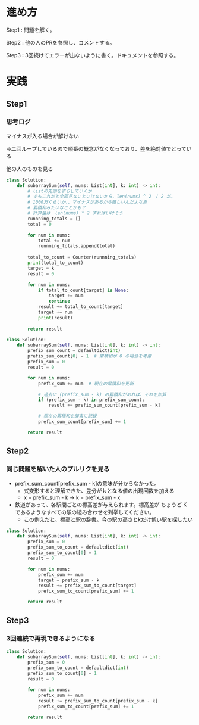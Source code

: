 # 進め方

Step1 : 問題を解く。

Step2 : 他の人のPRを参照し、コメントする。

Step3 : 3回続けてエラーが出ないように書く。ドキュメントを参照する。

# 実践

## Step1

### 思考ログ

マイナスが入る場合が解けない

→二回ループしているので順番の概念がなくなっており、差を絶対値でとっている

他の人のものを見る

```python
class Solution:
    def subarraySum(self, nums: List[int], k: int) -> int:
        # listの先頭をずらしていくか
        # でもこれだと全部見ないといけないから、len(nums) ^ 2　/ 2 だ。
        # 1000万くらいか、、マイナスがあるから難しいんだよなあ
        # 累積和みたいなことかも？
        # 計算量は　len(nums) * 2 すればいけそう
        runnning_totals = []
        total = 0

        for num in nums:
            total += num 
            runnning_totals.append(total)
        
        total_to_count = Counter(runnning_totals)
        print(total_to_count)
        target = k
        result = 0

        for num in nums:
            if total_to_count[target] is None:
                target += num
                continue
            result += total_to_count[target]
            target += num
            print(result)
        
        return result
```

```python
class Solution:
    def subarraySum(self, nums: List[int], k: int) -> int:
        prefix_sum_count = defaultdict(int)
        prefix_sum_count[0] = 1  # 累積和が 0 の場合を考慮
        prefix_sum = 0
        result = 0

        for num in nums:
            prefix_sum += num  # 現在の累積和を更新

            # 過去に (prefix_sum - k) の累積和があれば、それを加算
            if (prefix_sum - k) in prefix_sum_count:
                result += prefix_sum_count[prefix_sum - k]

            # 現在の累積和を辞書に記録
            prefix_sum_count[prefix_sum] += 1

        return result
```

## Step2

### 同じ問題を解いた人のプルリクを見る

- prefix_sum_count[prefix_sum - k]の意味が分からなかった。
    - 式変形すると理解できた、差分がｋとなる値の出現回数を加える
    - x = prefix_sum - k →  k = prefix_sum - x
- 鉄道があって、各駅間ごとの標高差が与えられます。標高差が ちょうど K であるようなすべての駅の組み合わせを列挙してください。
    - この例えだと、標高と駅の辞書。今の駅の高さとkだけ低い駅を探したい

```python
class Solution:
    def subarraySum(self, nums: List[int], k: int) -> int:
        prefix_sum = 0
        prefix_sum_to_count = defaultdict(int)
        prefix_sum_to_count[0] = 1
        result = 0

        for num in nums:
            prefix_sum += num
            target = prefix_sum - k
            result += prefix_sum_to_count[target]
            prefix_sum_to_count[prefix_sum] += 1

        return result  
```

## Step3

### 3回連続で再現できるようになる

```python
class Solution:
    def subarraySum(self, nums: List[int], k: int) -> int:
        prefix_sum = 0
        prefix_sum_to_count = defaultdict(int)
        prefix_sum_to_count[0] = 1
        result = 0

        for num in nums:
            prefix_sum += num
            result += prefix_sum_to_count[prefix_sum - k]
            prefix_sum_to_count[prefix_sum] += 1
        
        return result
```
